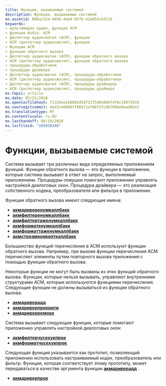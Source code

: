 ```yaml
---
title: Функции, вызываемые системой
description: Функции, вызываемые системой
ms.assetid: 006ac524-d456-44e9-957b-42a85dc92519
keywords:
- мультимедиа аудио, функции ACM
- функции Audio, ACM
- Диспетчер аудиосжатия (ACM), функции
- ACM (диспетчер аудиосжатия), функции
- Функции ACM
- функции обратного вызова
- Диспетчер аудиосжатия (ACM), функции обратного вызова
- ACM (диспетчер аудиосжатия), функции обратного вызова
- процедуры-обработчики
- процедуры драйвера
- Диспетчер аудиосжатия (ACM), процедуры-обработчики
- ACM (диспетчер аудиосжатия), процедуры-обработчики
- Диспетчер аудиосжатия (ACM), процедуры драйверов
- ACM (диспетчер аудиосжатия), процедуры драйвера
ms.topic: article
ms.date: 05/31/2018
ms.openlocfilehash: f1324ea168892d54f21754658607476c35075910
ms.sourcegitcommit: ebd3ce6908ff865f1ef66f2fc96769be0aad82e1
ms.translationtype: MT
ms.contentlocale: ru-RU
ms.lasthandoff: 08/19/2020
ms.locfileid: "105650340"
---
```

# <a name="functions-called-by-the-system"></a>Функции, вызываемые системой

Система вызывает три различных вида определяемых приложением функций. Функции обратного вызова — это функции в приложении, которые система вызывает в ответ на запрос, выполняемый приложением. Процедуры-ловушки помогают приложению управлять настройкой диалоговых окон. Процедура драйвера — это реализация собственного кодека, преобразователя или фильтра в приложении.

Функции обратного вызова имеют следующие имена:

-   [**акмдриверенумкаллбакк**](/windows/win32/api/msacm/nc-msacm-acmdriverenumcb)
-   [**акмфилтеренумкаллбакк**](/windows/desktop/api/Msacm/nc-msacm-acmfilterenumcb)
-   [**акмфилтертаженумкаллбакк**](/windows/desktop/api/Msacm/nc-msacm-acmfiltertagenumcb)
-   [**акмформатенумкаллбакк**](/windows/desktop/api/Msacm/nc-msacm-acmformatenumcb)
-   [**акмформаттаженумкаллбакк**](/windows/desktop/api/Msacm/nc-msacm-acmformattagenumcb)
-   [**акмстреамконверткаллбакк**](/previous-versions//dd742925(v=vs.85))

Большинство функций перечисления в ACM используют функции обратного вызова. Например, при вызове функции перечисления ACM перечисляет элементы путем повторного вызова приложения с помощью функции обратного вызова.

Некоторые функции не могут быть вызваны из этих функций обратного вызова. Функции, которые нельзя вызывать, управляют внутренними структурами ACM, которые используются функциями перечисления. Следующие функции не должны вызываться из функции обратного вызова:

-   [**акмдриверадд**](/windows/desktop/api/Msacm/nf-msacm-acmdriveradd)
-   [**акмдриверприорити**](/windows/desktop/api/Msacm/nf-msacm-acmdriverpriority)
-   [**акмдриверремове**](/windows/desktop/api/Msacm/nf-msacm-acmdriverremove)

Система вызывает следующие функции, которые помогают приложению управлять настройкой диалоговых окон:

-   [**акмфилтерчусехукпрок**](/windows/desktop/api/Msacm/nc-msacm-acmfilterchoosehookproc)
-   [**акмформатчусехукпрок**](/windows/desktop/api/Msacm/nc-msacm-acmformatchoosehookproc)

Следующая функция указывается как прототип, позволяющий приложению использовать настраиваемый кодек, преобразователь или фильтр. Функция, которая соответствует этому прототипу, может передаваться в качестве аргумента функции [**акмдриверадд**](/windows/desktop/api/Msacm/nf-msacm-acmdriveradd) .

-   [**акмдриверпрок**](/windows/desktop/api/Msacm/nc-msacm-acmdriverproc)

 

 